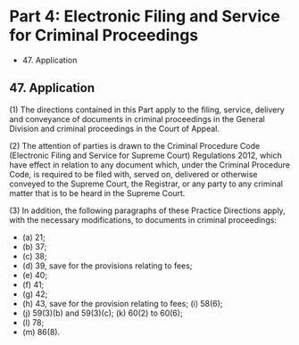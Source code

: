 # Part 4: Electronic Filing and Service for Criminal Proceedings

<ul type="*">
	<li>47. Application</li>
</ul>

## 47. Application

(1)	The directions contained in this Part apply to the filing, service, delivery and conveyance of documents in criminal proceedings in the General Division and criminal proceedings in the Court of Appeal.

(2)	The attention of parties is drawn to the Criminal Procedure Code (Electronic Filing and Service for Supreme Court) Regulations 2012, which have effect in relation to any document which, under the Criminal Procedure Code, is required to be filed with, served on, delivered or otherwise conveyed to the Supreme Court, the Registrar, or any party to any criminal matter that is to be heard in the Supreme Court.

(3)	In addition, the following paragraphs of these Practice Directions apply, with the necessary modifications, to documents in criminal proceedings:
<ul type="*">
<li>(a)	21;</li>
<li>(b)	37;</li>
<li>(c)	38;</li>
<li>(d)	39, save for the provisions relating to fees;</li>
<li>(e)	40;</li>
<li>(f)	41;</li>
<li>(g)	42;</li>
<li>(h)	43, save for the provision relating to fees; (i)	58(6);</li>
<li>(j)	59(3)(b) and 59(3)(c); (k)	60(2) to 60(6);</li>
<li>(l)	78;</li>
<li>(m)	86(8).</li>
</ul>
